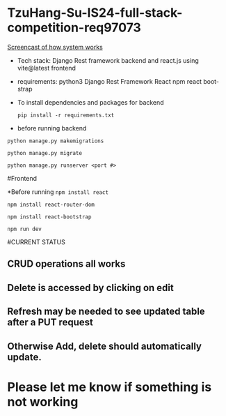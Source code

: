 # TzuHang-Su-IS24-full-stack-competition-req97073

[Screencast of how system works](https://www.youtube.com/watch?v=PyZk1vaOZ6I&ab_channel=stevesu)

* Tech stack: Django Rest framework backend and react.js using vite@latest frontend

* requirements: 
  python3
  Django Rest Framework
  React 
  npm
  react boot-strap

* To install dependencies and packages for backend

  `pip install -r requirements.txt`
  
 * before running backend
 
  `python manage.py makemigrations`
  
  `python manage.py migrate`
  
  `python manage.py runserver <port #>`
  
  
  #Frontend
  
 *Before running
  `npm install react`
 
  `npm install react-router-dom`
  
  `npm install react-bootstrap`
 
  `npm run dev `
  
  
  #CURRENT STATUS
  
  ## CRUD operations all works
  ## Delete is accessed by clicking on edit 
  ## Refresh may be needed to see updated table after a PUT request
  ## Otherwise Add, delete should automatically update. 
  
  # Please let me know if something is not working 
  
  
